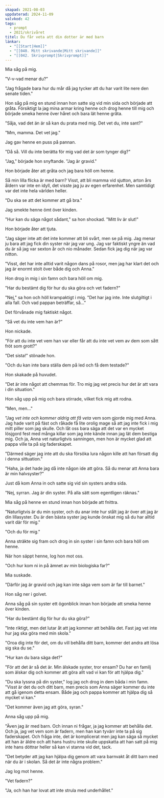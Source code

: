 ```yaml
---
skapad: 2021-08-03
uppdaterad: 2024-11-09
valvkod: 42
tags:
  - prompt
  - 2021/skrivåret
titel: Du får veta att din dotter är med barn
länkar:
  - "[[Start|Hem]]"
  - "[[040. Mitt skrivande|Mitt skrivande]]"
  - "[[042. Skrivprompt|Skrivprompt]]"
---
```

Mia såg på mig.

"V-v-vad menar du?"

"Jag frågade bara hur du mår då jag tycker att du har varit lite nere den senate tiden."

Hon såg på mig en stund innan hon satte sig vid min sida och började att gråta. Försiktigt la jag mina armar kring henne och drog henne till mig och började smeka henne över håret och bara lät henne gråta.

"Såja, vad det än är så kan du prata med mig. Det vet du, inte sant?"

"Mm, mamma. Det vet jag."

Jag gav henne en puss på pannan.

"Då så. Vill du inte berätta för mig vad det är som tynger dig?"

"Jag," började hon snyftande. "Jag är gravid."

Hon började åter att gråta och jag bara höll om henne.

Så min lilla flicka är med barn? Visst, att bli mamma vid sjutton, arton års åldern var inte en idyll, det visste jag ju av egen erfarenhet. Men samtidigt var det inte hela världen heller.

"Du ska se att det kommer att gå bra."

Jag smekte henne ömt över kinden.

"Hur kan du säga något sådant," sa hon shockad. "Mitt liv är slut!"

Hon började åter att tjuta.

"Jag säger inte att det inte kommer att bli svårt, men se på mig. Jag menar ju bara att jag fick din syster när jag var ung. Jag var faktiskt yngre än vad du är så jag var sexton år och nio månader. Sedan fick jag dig när jag var nitton.

"Visst, det har inte alltid varit någon dans på rosor, men jag har klart det och jag är enormt stolt över både dig och Anna."

Hon drog in mig i sin famn och bara höll om mig.

"Har du bestämt dig för hur du ska göra och vet fadern?"

"Nej," sa hon och höll krampaktigt i mig. "Det har jag inte. Inte slutgiltigt i alla fall. Och vad pappan beträffar, så..."

Det förvånade mig faktiskt något.

"Så vet du inte vem han är?"

Hon nickade.

"För att du inte vet vem han var eller får att du inte vet vem av dem som sått fröt som grott?"

"Det sista!" stönade hon.

"Och du kan inte bara ställa dem på led och få dem testade?"

Hon skakade på huvudet.

"Det är inte något att chemmas för. Tro mig jag vet precis hur det är att vara i din situation."

Hon såg upp på mig och bara stirrade, vilket fick mig att rodna.

"Men, men..."

"Jag *vet inte och kommer aldrig att få veta* vem som gjorde mig med Anna. Jag hade varit på fäst och råkade få lite orolig mage så att jag inte fick i mig mitt piller som jag skulle. Och låt oss bara säga att det var en mycket lösjgord fest med många killar som jag inte kände innan jag lät dem bestiga mig. Och ja, Anna vet naturligtvis sanningen, men hon är mycket glad att pappa ville ta på sig faderskapet.

"Därmed säger jag inte att du ska försöka lura någon kille att han försatt dig i denna sittuation."

"Haha, ja det hade jag då inte någon ide att göra. Så du menar att Anna bara är min halvsyster?"

Just då kom Anna in och satte sig vid sin systers andra sida.

"Nej, syrran. Jag är din syster. På alla sätt som egentligen räknas."

Mia såg på henne en stund innan hon började att fnittra.

"Naturligtvis är du min syster, och du anar inte hur stålt jag är över att jag är din lillasyster. Du är den bästa syster jag kunde önskat mig så du har alltid varit där för mig."

"Och du för mig."

Anna sträkte sig fram och drog in sin syster i sin famn och bara höll om henne.

När hon säppt henne, log hon mot oss.

"Och hur kom ni in på ämnet av min biologiska far?"

Mia suskade.

"Därför jag är gravid och jag kan inte säga vem som är far till barnet."

Hon såg ner i golvet.

Anna såg på sin syster ett ögonblick innan hon började att smeka henne över kinden.

"Har du bestämt dig för hur du ska göra?"

"Inte riktigt, men det lutar åt att jag kommer att behålla det. Fast jag vet inte hur jag ska göra med min skola."

"Oroa dig inte för det, om du vill behålla ditt barn, kommer det andra att lösa sig ska du se."

"Hur kan du bara säga det?"

"För att det är så det är. Min älskade syster, tror ensam? Du har en familj som älskar dig och kommer att göra allt vad vi kan för att hjälpa dig."

"Du ska lyssna på din syster," log jag och drog in dem båda i min famn. "Visst är det du och ditt barn, men precis som Anna säger kommer du inte att gå igenom detta ensam. Både jag och pappa kommer att hjälpa dig så mycket vi kan."

"Det kommer även jag att göra, syran."

Anna såg upp på mig.

"Även jag är med barn. Och innan ni frågar, ja jag kommer att behålla det. Och ja, jag vet vem som är fadern, men han kan tyvärr inte ta på sig faderskapet. Och fråga inte, det är komplicerat men jag kan säga så mycket att han är äldre och att hans hustru inte skulle uppskatta att han satt på mig inte hans döttrar heller så kan vi stanna vid det, tack.

"Det betyder att jag kan hjälpa dig genom att vara barnvakt åt ditt barn med när du är i skolan. Så det är inte några problem."

Jag log mot henne.

"Vet fadern?"

"Ja, och han har lovat att inte strula med underhållet."